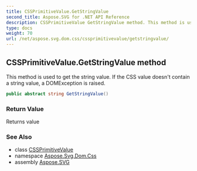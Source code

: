 ```yaml
---
title: CSSPrimitiveValue.GetStringValue
second_title: Aspose.SVG for .NET API Reference
description: CSSPrimitiveValue GetStringValue method. This method is used to get the string value. If the CSS value doesnt contain a string value a DOMException is raised
type: docs
weight: 70
url: /net/aspose.svg.dom.css/cssprimitivevalue/getstringvalue/
---
```

## CSSPrimitiveValue.GetStringValue method

This method is used to get the string value. If the CSS value doesn't contain a string value, a DOMException is raised.

```csharp
public abstract string GetStringValue()
```

### Return Value

Returns value

### See Also

* class [CSSPrimitiveValue](../)
* namespace [Aspose.Svg.Dom.Css](../../../aspose.svg.dom.css/)
* assembly [Aspose.SVG](../../../)
